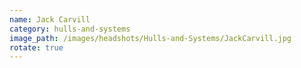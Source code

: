 ```yaml
---
name: Jack Carvill
category: hulls-and-systems
image_path: /images/headshots/Hulls-and-Systems/JackCarvill.jpg
rotate: true
---
```

